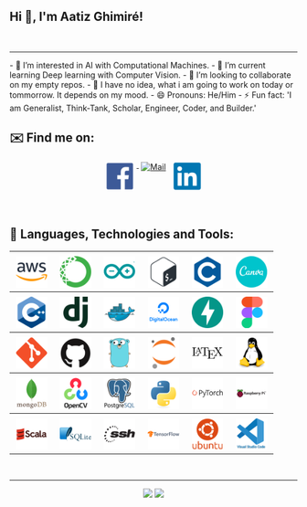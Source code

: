 <h2 align="left">Hi 👋, I'm Aatiz Ghimiré!</h2>
<br>
<hr>
- 👀 I’m interested in AI with Computational Machines.
- 🌱 I’m current learning Deep learning with Computer Vision.
- 👯 I’m looking to collaborate on my empty repos.
- 💞️ I have no idea, what i am going to work on today or tommorrow. It depends on my mood.
- 😄 Pronouns: He/Him
- ⚡ Fun fact: 'I am Generalist, Think-Tank, Scholar, Engineer, Coder, and Builder.'


 ##  ✉️ Find me on:


<p align="center">
 <a href="https://www.facebook.com/aatizghimire.com.np" target="_blank" rel="noopener noreferrer"> <img src="https://raw.githubusercontent.com/devicons/devicon/1119b9f84c0290e0f0b38982099a2bd027a48bf1/icons/facebook/facebook-original.svg" alt="Facebook" height="50" style="vertical-align:top; margin:4px"> </a>
 <a href="mailto:hello@aatizghimire.com"> <img src="https://upload.wikimedia.org/wikipedia/commons/thumb/7/7e/Gmail_icon_%282020%29.svg/800px-Gmail_icon_%282020%29.svg.png" alt="Mail" height="50" style="vertical-align:top; margin:4px"></a>
 <a href="https://linkedin.com/in/aatizghimire" target="_blank" rel="noopener noreferrer"> <img src="https://raw.githubusercontent.com/devicons/devicon/1119b9f84c0290e0f0b38982099a2bd027a48bf1/icons/linkedin/linkedin-original.svg" alt="Linkedin" height="50" style="vertical-align:top; margin:4px"></a>
 

</p>

<br />

## 🧰 Languages, Technologies and Tools:
<p align="center">

<table style="table-layout: fixed">
<tr>
<th>
<img src="https://raw.githubusercontent.com/devicons/devicon/master/icons/amazonwebservices/amazonwebservices-original-wordmark.svg" alt="AWS" height="55" style="vertical-align:top; margin:4px">
</th> 
<th>
<img src="https://raw.githubusercontent.com/devicons/devicon/1119b9f84c0290e0f0b38982099a2bd027a48bf1/icons/anaconda/anaconda-original.svg" alt="anaconda" height="55" style="vertical-align:top; margin:4px">
</th>
<th>
<img src="https://raw.githubusercontent.com/devicons/devicon/1119b9f84c0290e0f0b38982099a2bd027a48bf1/icons/arduino/arduino-original.svg" alt="Arduino" height="55" style="vertical-align:top; margin:4px">
 </th>
 <th>
<img src="https://raw.githubusercontent.com/devicons/devicon/1119b9f84c0290e0f0b38982099a2bd027a48bf1/icons/bash/bash-plain.svg" alt="Bash" height="55" style="vertical-align:top; margin:4px">
</th>
<th>
<img src="https://raw.githubusercontent.com/devicons/devicon/1119b9f84c0290e0f0b38982099a2bd027a48bf1/icons/c/c-plain.svg" alt="C Programming" height="55" style="vertical-align:top; margin:4px">
</th>

 <th>
<img src="https://raw.githubusercontent.com/devicons/devicon/1119b9f84c0290e0f0b38982099a2bd027a48bf1/icons/canva/canva-original.svg" alt="canva.com" height="55" style="vertical-align:top; margin:4px">
</th>
</tr>

<tr>
<th>
<img src="https://raw.githubusercontent.com/devicons/devicon/1119b9f84c0290e0f0b38982099a2bd027a48bf1/icons/cplusplus/cplusplus-original.svg" alt="C-Plus-Plus" height="55" style="vertical-align:top; margin:4px">
</th>
 <th>
<img src="https://raw.githubusercontent.com/devicons/devicon/1119b9f84c0290e0f0b38982099a2bd027a48bf1/icons/django/django-plain.svg" alt="Django" height="55" style="vertical-align:top; margin:4px">
</th>
 <th>
<img src="https://raw.githubusercontent.com/devicons/devicon/1119b9f84c0290e0f0b38982099a2bd027a48bf1/icons/docker/docker-original.svg" alt="Docker" height="55" style="vertical-align:top; margin:4px">
</th>
 <th>
<img src="https://raw.githubusercontent.com/devicons/devicon/1119b9f84c0290e0f0b38982099a2bd027a48bf1/icons/digitalocean/digitalocean-original-wordmark.svg" alt="Digital Ocean Hosting" height="55" style="vertical-align:top; margin:4px">
</th>
 <th>
<img src="https://raw.githubusercontent.com/devicons/devicon/1119b9f84c0290e0f0b38982099a2bd027a48bf1/icons/fastapi/fastapi-original.svg" alt="FastAPI" height="55" style="vertical-align:top; margin:4px">
</th>
 <th>
<img src="https://raw.githubusercontent.com/devicons/devicon/1119b9f84c0290e0f0b38982099a2bd027a48bf1/icons/figma/figma-original.svg" alt="Figma" height="55" style="vertical-align:top; margin:4px">
</th>
 </tr> 
 <tr>
 <th> 
<img src="https://raw.githubusercontent.com/devicons/devicon/1119b9f84c0290e0f0b38982099a2bd027a48bf1/icons/git/git-original.svg" alt="git" 
height="55" style="vertical-align:top; margin:4px">
</th>
 <th>
<img src="https://raw.githubusercontent.com/devicons/devicon/1119b9f84c0290e0f0b38982099a2bd027a48bf1/icons/github/github-original.svg" alt="Github" height="55" style="vertical-align:top; margin:4px">
</th>
 <th>
<img src="https://raw.githubusercontent.com/devicons/devicon/1119b9f84c0290e0f0b38982099a2bd027a48bf1/icons/go/go-original.svg" alt="Go Programming" height="55" style="vertical-align:top; margin:4px">
</th>
 <th>
<img src="https://raw.githubusercontent.com/devicons/devicon/1119b9f84c0290e0f0b38982099a2bd027a48bf1/icons/jupyter/jupyter-original.svg" alt="Jupyter Notebooks" height="55" style="vertical-align:top; margin:4px">
</th>
 <th>
<img src="https://raw.githubusercontent.com/devicons/devicon/1119b9f84c0290e0f0b38982099a2bd027a48bf1/icons/latex/latex-original.svg" alt="LaTex Typesetting" height="55" style="vertical-align:top; margin:4px">
</th>
 <th>
<img src="https://raw.githubusercontent.com/devicons/devicon/1119b9f84c0290e0f0b38982099a2bd027a48bf1/icons/linux/linux-original.svg" alt="Linux" height="55" style="vertical-align:top; margin:4px">
</th>
 </tr>
 <tr>
 <th>
<img src="https://raw.githubusercontent.com/devicons/devicon/1119b9f84c0290e0f0b38982099a2bd027a48bf1/icons/mongodb/mongodb-original-wordmark.svg" alt="MongoDB" height="55" style="vertical-align:top; margin:4px">
</th>
 <th>
<img src="https://raw.githubusercontent.com/devicons/devicon/1119b9f84c0290e0f0b38982099a2bd027a48bf1/icons/opencv/opencv-original-wordmark.svg" alt="OpenCV" height="55" style="vertical-align:top; margin:4px">
</th>
<th>
<img src="https://raw.githubusercontent.com/devicons/devicon/1119b9f84c0290e0f0b38982099a2bd027a48bf1/icons/postgresql/postgresql-original-wordmark.svg" alt="PostgreSql" height="55" style="vertical-align:top; margin:4px">
</th>
 <th>

<img src="https://raw.githubusercontent.com/devicons/devicon/1119b9f84c0290e0f0b38982099a2bd027a48bf1/icons/python/python-original.svg" alt="Python Programming" height="55" style="vertical-align:top; margin:4px">
</th>
 <th>
<img src="https://raw.githubusercontent.com/devicons/devicon/1119b9f84c0290e0f0b38982099a2bd027a48bf1/icons/pytorch/pytorch-original-wordmark.svg" alt="PyTorch" height="55" style="vertical-align:top; margin:4px">
</th>
 <th>
<img src="https://raw.githubusercontent.com/devicons/devicon/1119b9f84c0290e0f0b38982099a2bd027a48bf1/icons/raspberrypi/raspberrypi-original-wordmark.svg" alt="Raspberrypi as SBC" height="55" style="vertical-align:top; margin:4px">
</th>
 </tr>
 <tr>
 <th>
<img src="https://raw.githubusercontent.com/devicons/devicon/1119b9f84c0290e0f0b38982099a2bd027a48bf1/icons/scala/scala-original-wordmark.svg" alt="Scala Programming" height="55" style="vertical-align:top; margin:4px">
</th>
 <th>
<img src="https://raw.githubusercontent.com/devicons/devicon/1119b9f84c0290e0f0b38982099a2bd027a48bf1/icons/sqlite/sqlite-original-wordmark.svg" alt="Sqlite" height="55" style="vertical-align:top; margin:4px">
</th>
 <th>
<img src="https://raw.githubusercontent.com/devicons/devicon/1119b9f84c0290e0f0b38982099a2bd027a48bf1/icons/ssh/ssh-original-wordmark.svg" alt="SSH" height="55" style="vertical-align:top; margin:4px">
</th>
 <th>
<img src="https://raw.githubusercontent.com/devicons/devicon/1119b9f84c0290e0f0b38982099a2bd027a48bf1/icons/tensorflow/tensorflow-original-wordmark.svg" alt="TensorFlow" height="55" style="vertical-align:top; margin:4px">
</th>
 <th>
<img src="https://raw.githubusercontent.com/devicons/devicon/1119b9f84c0290e0f0b38982099a2bd027a48bf1/icons/ubuntu/ubuntu-plain-wordmark.svg" alt="Ubuntu as Laptop OS" height="55" style="vertical-align:top; margin:4px">
</th>
 <th>
<img src="https://raw.githubusercontent.com/devicons/devicon/1119b9f84c0290e0f0b38982099a2bd027a48bf1/icons/vscode/vscode-original-wordmark.svg"  alt="VS Code IDE" height="55" style="vertical-align:top; margin:4px">
</th>
</tr>

</table>
</p>
<br>
<hr>



<p align = "center">
  <img src = "https://github-readme-stats.vercel.app/api?username=aatizghimire&show_icons=true&theme=chartreuse-dark" width = 400>
  <img src = "https://github-readme-streak-stats.herokuapp.com/?user=aatizghimire&theme=chartreuse-dark&hide_border=true" width = 400><br>

 
</p>

<!--[![Top Langs](https://github-readme-stats.vercel.app/api/top-langs/?username=aatiz&layout=compact)]-->
